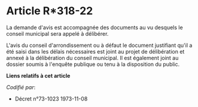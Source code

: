 # Article R*318-22

La demande d'avis est accompagnée des documents au vu desquels le conseil municipal sera appelé à délibérer.

L'avis du conseil d'arrondissement ou à défaut le document justifiant qu'il a été saisi dans les délais nécessaires est joint
au projet de délibération et annexé à la délibération du conseil municipal. Il est également joint au dossier soumis à
l'enquête publique ou tenu à la disposition du public.

**Liens relatifs à cet article**

_Codifié par_:

  - Décret n°73-1023 1973-11-08
